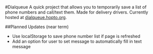 #Dialqueue
A quick project that allows you to temporarily save a list of phone numbers and call/text them. Made for delivery drivers. Currently hosted at [dialqueue.hopto.org](dialqueue.hopto.org).

##Planned Updates (near term)
* Use localStorage to save phone number list if page is refreshed
* Add an option for user to set message to automatically fill in text message
